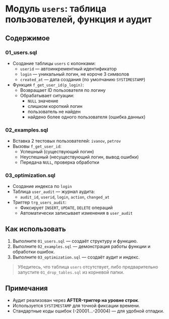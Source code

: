﻿# Модуль `users`: таблица пользователей, функция и аудит

## Содержимое

### 01_users.sql

- Создание таблицы `users` с колонками:
  - `userid` — автоинкрементный идентификатор
  - `login` — уникальный логин, не короче 3 символов
  - `created_at` — дата создания (по умолчанию `SYSTIMESTAMP`)
- Функция `f_get_user_id(p_login)`:
  - Возвращает ID пользователя по логину
  - Обрабатывает ситуации:
    - `NULL` значение
    - слишком короткий логин
    - пользователь не найден
    - найдено более одного пользователя (ошибка данных)

### 02_examples.sql

- Вставка 2 тестовых пользователей: `ivanov`, `petrov`
- Вызовы `f_get_user_id`:
  - Успешный (существующий логин)
  - Неуспешный (несуществующий логин, вывод ошибки)
  - Передача `NULL`, проверка обработки

### 03_optimization.sql

- Создание индекса по `login`
- Таблица `user_audit` — журнал аудита:
  - `audit_id`, `userid`, `login`, `action`, `changed_at`
- Триггер `trg_users_audit`:
  - Фиксирует `INSERT`, `UPDATE`, `DELETE` операций
  - Автоматически записывает изменения в `user_audit`



## Как использовать

1. Выполните `01_users.sql` — создаёт структуру и функцию.
2. Выполните `02_examples.sql` — демонстрация работы функции и обработки ошибок.
3. Выполните `03_optimization.sql` — создаёт аудит и индекс.

> Убедитесь, что таблица `users` отсутствует, либо предварительно запустите `01_drop_tables.sql` из корневой папки.



## Примечания

- Аудит реализован через **AFTER-триггер на уровне строк**.
- Используется `SYSTIMESTAMP` для точной фиксации времени.
- Стандартные коды ошибок (-20001...-20004) — для удобной отладки.
